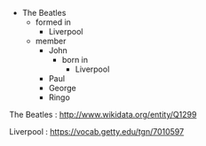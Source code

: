 * The Beatles
  * formed in
    * Liverpool
  * member
    * John
      * born in
        * Liverpool
    * Paul
    * George
    * Ringo

The Beatles
: <http://www.wikidata.org/entity/Q1299>

Liverpool
: <https://vocab.getty.edu/tgn/7010597>